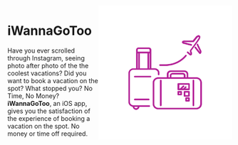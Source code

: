 <img align="right" src="https://github.com/tawanahow/iWannaGoToo/blob/master/iWannaGoToo.png" width="300" height="300" />

# iWannaGoToo

Have you ever scrolled through Instagram, seeing photo after photo of the the coolest vacations?
Did you want to book a vacation on the spot?
  What stopped you?
  No Time, No Money?
**iWannaGoToo**, an iOS app, gives you the satisfaction of the experience of booking a vacation on the spot.
No money or time off required.

